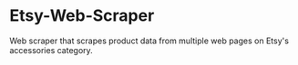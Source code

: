 # Etsy-Web-Scraper
Web scraper that scrapes product data from multiple web pages on Etsy's accessories category.
